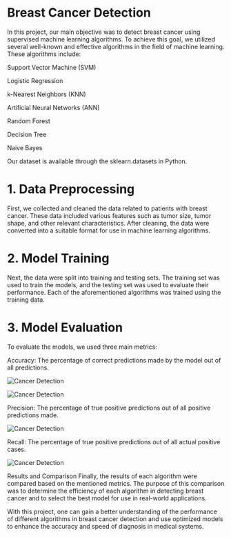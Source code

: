 # Breast Cancer Detection

In this project, our main objective was to detect breast cancer using supervised machine learning algorithms. To achieve this goal, we utilized several well-known and effective algorithms in the field of machine learning. These algorithms include:

Support Vector Machine (SVM)

Logistic Regression

k-Nearest Neighbors (KNN)

Artificial Neural Networks (ANN)

Random Forest

Decision Tree

Naive Bayes


Our dataset is available through the sklearn.datasets in Python.

# 1. Data Preprocessing
First, we collected and cleaned the data related to patients with breast cancer. These data included various features such as tumor size, tumor shape, and other relevant characteristics. After cleaning, the data were converted into a suitable format for use in machine learning algorithms.

# 2. Model Training
Next, the data were split into training and testing sets. The training set was used to train the models, and the testing set was used to evaluate their performance. Each of the aforementioned algorithms was trained using the training data.

# 3. Model Evaluation
To evaluate the models, we used three main metrics:

Accuracy: The percentage of correct predictions made by the model out of all predictions.

![Cancer Detection](https://github.com/MohammadMardi/BreastCancerDetection/blob/main/Train%20Accuracy.png)

![Cancer Detection](https://github.com/MohammadMardi/BreastCancerDetection/blob/main/Test%20Accuracy.png)


Precision: The percentage of true positive predictions out of all positive predictions made.

![Cancer Detection](https://github.com/MohammadMardi/BreastCancerDetection/blob/main/Precision.png)

Recall: The percentage of true positive predictions out of all actual positive cases.

![Cancer Detection](https://github.com/MohammadMardi/BreastCancerDetection/blob/main/Recall.png)


Results and Comparison
Finally, the results of each algorithm were compared based on the mentioned metrics. The purpose of this comparison was to determine the efficiency of each algorithm in detecting breast cancer and to select the best model for use in real-world applications.

With this project, one can gain a better understanding of the performance of different algorithms in breast cancer detection and use optimized models to enhance the accuracy and speed of diagnosis in medical systems.


